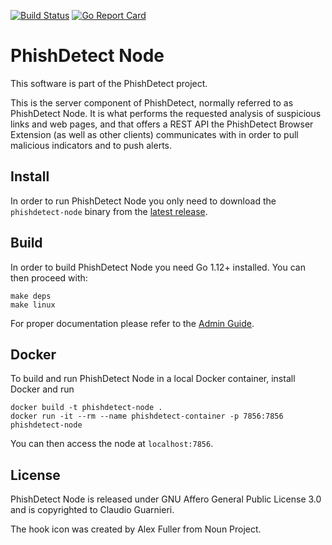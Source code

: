 [![Build Status](https://api.travis-ci.org/phishdetect/phishdetect-node.png?branch=master)](https://travis-ci.org/phishdetect/phishdetect-node)
[![Go Report Card][goreportcard-badge]][goreportcard]

# PhishDetect Node

This software is part of the PhishDetect project.

This is the server component of PhishDetect, normally referred to as PhishDetect Node. It is what performs the requested analysis of suspicious links and web pages, and that offers a REST API the PhishDetect Browser Extension (as well as other clients) communicates with in order to pull malicious indicators and to push alerts.

## Install

In order to run PhishDetect Node you only need to download the `phishdetect-node` binary from the [latest release](https://github.com/phishdetect/phishdetect-node/releases/latest).

## Build

In order to build PhishDetect Node you need Go 1.12+ installed. You can then proceed with:

    make deps
    make linux

For proper documentation please refer to the [Admin Guide](https://phishdetect.gitbook.io/admin-guide/).

## Docker

To build and run PhishDetect Node in a local Docker container, install Docker
and run

    docker build -t phishdetect-node .
    docker run -it --rm --name phishdetect-container -p 7856:7856 phishdetect-node

You can then access the node at `localhost:7856`.

## License

PhishDetect Node is released under GNU Affero General Public License 3.0 and is copyrighted to Claudio Guarnieri.

The hook icon was created by Alex Fuller from Noun Project.

[goreportcard]: https://goreportcard.com/report/github.com/phishdetect/phishdetect-node
[goreportcard-badge]: https://goreportcard.com/badge/github.com/phishdetect/phishdetect-node
